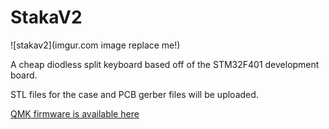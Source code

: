 # StakaV2

![stakav2](imgur.com image replace me!)

A cheap diodless split keyboard based off of the STM32F401 development board.

STL files for the case and PCB gerber files will be uploaded. 

[QMK firmware is available here](https://github.com/Uthol/qmk_firmware/tree/dev_branch/keyboards/stakav2)
